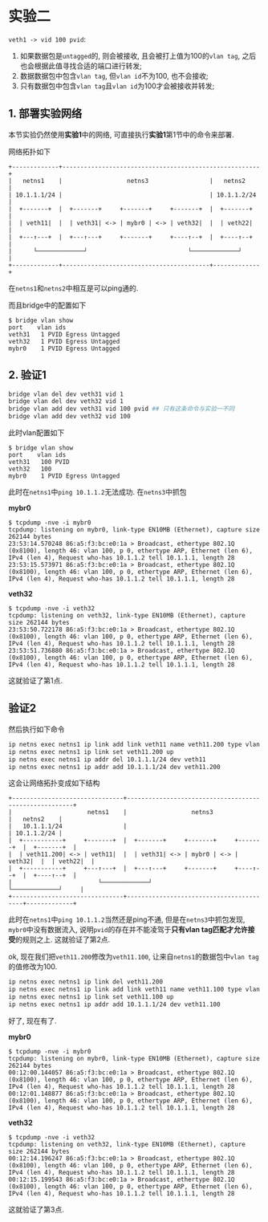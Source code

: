 # 实验二

`veth1 -> vid 100 pvid`: 

1. 如果数据包是`untagged`的, 则会被接收, 且会被打上值为100的`vlan tag`, 之后也会根据此值寻找合适的端口进行转发;
2. 数据数据包中包含`vlan tag`, 但`vlan id`不为100, 也不会接收;
3. 只有数据包中包含`vlan tag`且`vlan id`为100才会被接收并转发;

## 1. 部署实验网络

本节实验仍然使用**实验1**中的网络, 可直接执行**实验1**第1节中的命令来部署.

网络拓扑如下

```
+-------------+-------------------------------------------------------+
|   netns1    |                  netns3                 |   netns2    |
| 10.1.1.1/24 |                                         | 10.1.1.2/24 |
|  +-------+  |  +-------+     +-------+     +-------+  |  +-------+  |
|  | veth11|  |  | veth31| <-> | mybr0 | <-> | veth32|  |  | veth22|  |
|  +---↑---+  |  +---↑---+     +-------+     +----↑--+  |  +----↑--+  |
|      └─────────────┘                            └─────────────┘     |
+-------------+-----------------------------------------+-------------+
```

在`netns1`和`netns2`中相互是可以ping通的.

而且bridge中的配置如下

```console
$ bridge vlan show
port	vlan ids
veth31	 1 PVID Egress Untagged
veth32	 1 PVID Egress Untagged
mybr0	 1 PVID Egress Untagged
```

## 2. 验证1

```bash
bridge vlan del dev veth31 vid 1
bridge vlan del dev veth32 vid 1
bridge vlan add dev veth31 vid 100 pvid ## 只有这条命令与实验一不同
bridge vlan add dev veth32 vid 100 
```

此时vlan配置如下

```console
$ bridge vlan show
port	vlan ids
veth31	 100 PVID
veth32	 100 
mybr0	 1 PVID Egress Untagged
```

此时在`netns1`中`ping 10.1.1.2`无法成功. 在`netns3`中抓包

**mybr0**

```
$ tcpdump -nve -i mybr0
tcpdump: listening on mybr0, link-type EN10MB (Ethernet), capture size 262144 bytes
23:53:14.570248 86:a5:f3:bc:e0:1a > Broadcast, ethertype 802.1Q (0x8100), length 46: vlan 100, p 0, ethertype ARP, Ethernet (len 6), IPv4 (len 4), Request who-has 10.1.1.2 tell 10.1.1.1, length 28
23:53:15.573971 86:a5:f3:bc:e0:1a > Broadcast, ethertype 802.1Q (0x8100), length 46: vlan 100, p 0, ethertype ARP, Ethernet (len 6), IPv4 (len 4), Request who-has 10.1.1.2 tell 10.1.1.1, length 28
```

**veth32**

```
$ tcpdump -nve -i veth32
tcpdump: listening on veth32, link-type EN10MB (Ethernet), capture size 262144 bytes
23:53:50.722178 86:a5:f3:bc:e0:1a > Broadcast, ethertype 802.1Q (0x8100), length 46: vlan 100, p 0, ethertype ARP, Ethernet (len 6), IPv4 (len 4), Request who-has 10.1.1.2 tell 10.1.1.1, length 28
23:53:51.736880 86:a5:f3:bc:e0:1a > Broadcast, ethertype 802.1Q (0x8100), length 46: vlan 100, p 0, ethertype ARP, Ethernet (len 6), IPv4 (len 4), Request who-has 10.1.1.2 tell 10.1.1.1, length 28
```

这就验证了第1点.

## 验证2

然后执行如下命令

```bash
ip netns exec netns1 ip link add link veth11 name veth11.200 type vlan id 200
ip netns exec netns1 ip link set veth11.200 up
ip netns exec netns1 ip addr del 10.1.1.1/24 dev veth11
ip netns exec netns1 ip addr add 10.1.1.1/24 dev veth11.200
```

这会让网络拓扑变成如下结构

```
+-------------------------------+-------------------------------------------------------+
|                     netns1    |                  netns3                 |   netns2    |
|   10.1.1.1/24                 |                                         | 10.1.1.2/24 |
|  +-----------+     +-------+  |  +-------+     +-------+     +-------+  |  +-------+  |
|  | veth11.200| <-> | veth11|  |  | veth31| <-> | mybr0 | <-> | veth32|  |  | veth22|  |
|  +-----------+     +---↑---+  |  +---↑---+     +-------+     +----↑--+  |  +----↑--+  |
|                        └─────────────┘                            └─────────────┘     |
+-------------------------------+-----------------------------------------+-------------+
```

此时在`netns1`中`ping 10.1.1.2`当然还是ping不通, 但是在`netns3`中抓包发现, `mybr0`中没有数据流入, 说明`pvid`的存在并不能凌驾于**只有vlan tag匹配才允许接受**的规则之上. 这就验证了第2点.

ok, 现在我们把`veth11.200`修改为`veth11.100`, 让来自`netns1`的数据包中`vlan tag`的值修改为100.

```bash
ip netns exec netns1 ip link del veth11.200
ip netns exec netns1 ip link add link veth11 name veth11.100 type vlan id 100
ip netns exec netns1 ip link set veth11.100 up
ip netns exec netns1 ip addr add 10.1.1.1/24 dev veth11.100
```

好了, 现在有了.

**mybr0**

```console
$ tcpdump -nve -i mybr0
tcpdump: listening on mybr0, link-type EN10MB (Ethernet), capture size 262144 bytes
00:12:00.144057 86:a5:f3:bc:e0:1a > Broadcast, ethertype 802.1Q (0x8100), length 46: vlan 100, p 0, ethertype ARP, Ethernet (len 6), IPv4 (len 4), Request who-has 10.1.1.2 tell 10.1.1.1, length 28
00:12:01.148877 86:a5:f3:bc:e0:1a > Broadcast, ethertype 802.1Q (0x8100), length 46: vlan 100, p 0, ethertype ARP, Ethernet (len 6), IPv4 (len 4), Request who-has 10.1.1.2 tell 10.1.1.1, length 28
```

**veth32**

```console
$ tcpdump -nve -i veth32
tcpdump: listening on veth32, link-type EN10MB (Ethernet), capture size 262144 bytes
00:12:14.196247 86:a5:f3:bc:e0:1a > Broadcast, ethertype 802.1Q (0x8100), length 46: vlan 100, p 0, ethertype ARP, Ethernet (len 6), IPv4 (len 4), Request who-has 10.1.1.2 tell 10.1.1.1, length 28
00:12:15.199543 86:a5:f3:bc:e0:1a > Broadcast, ethertype 802.1Q (0x8100), length 46: vlan 100, p 0, ethertype ARP, Ethernet (len 6), IPv4 (len 4), Request who-has 10.1.1.2 tell 10.1.1.1, length 28
```

这就验证了第3点.
